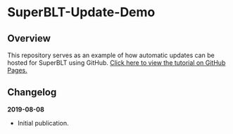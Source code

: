 # SuperBLT-Update-Demo

## Overview

This repository serves as an example of how automatic updates can be hosted for SuperBLT using GitHub. [Click here to view the tutorial on GitHub Pages.](https://fragtrane.github.io/SuperBLT-Update-Demo/index.html)

## Changelog

**2019-08-08**

- Initial publication.
